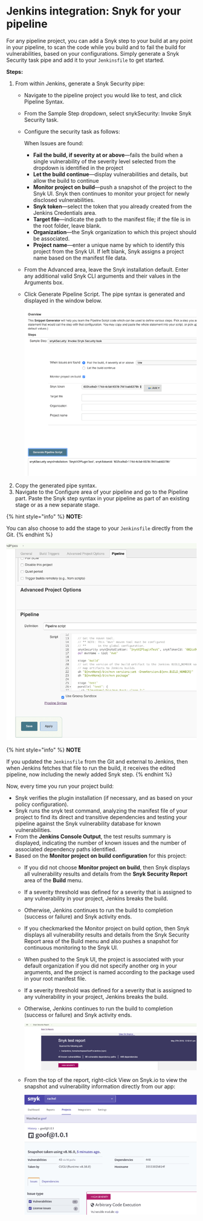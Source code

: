 # Jenkins integration: Snyk for your pipeline

For any pipeline project, you can add a Snyk step to your build at any point in your pipeline, to scan the code while you build and to fail the build for vulnerabilities, based on your configurations. Simply generate a Snyk Security task pipe and add it to your `Jenkinsfile` to get started.

**Steps:**

1. From within Jenkins, generate a Snyk Security pipe:
   * Navigate to the pipeline project you would like to test, and click Pipeline Syntax.
   * From the Sample Step dropdown, select snykSecurity: Invoke Snyk Security task.
   * Configure the security task as follows:

     When Issues are found:

     * **Fail the build, if severity at or above**—fails the build when a single vulnerability of the severity level selected from the dropdown is identified in the project
     * **Let the build continue**—display vulnerabilities and details, but allow the build to continue
     * **Monitor project on build**—push a snapshot of the project to the Snyk UI. Snyk then continues to monitor your project for newly disclosed vulnerabilities.
     * **Snyk token**—select the token that you already created from the Jenkins Credentials area.
     * **Target file**—indicate the path to the manifest file; if the file is in the root folder, leave blank.
     * **Organization**—the Snyk organization to which this project should be associated.
     * **Project name**—enter a unique name by which to identify this project from the Snyk UI. If left blank, Snyk assigns a project name based on the manifest file data.

   * From the Advanced area, leave the Snyk installation default. Enter any additional valid Snyk CLI arguments and their values in the Arguments box.
   * Click Generate Pipeline Script. The pipe syntax is generated and displayed in the window below.

     ![image8.png](../../.gitbook/assets/uuid-0291a859-7607-138a-b61c-0dbdc395e4c5-en.png)
2. Copy the generated pipe syntax.
3. Navigate to the Configure area of your pipeline and go to the Pipeline part. Paste the Snyk step syntax in your pipeline as part of an existing stage or as a new separate stage.

{% hint style="info" %}
**NOTE:**

You can also choose to add the stage to your `Jenkinsfile` directly from the Git.
{% endhint %}

![image9.png](../../.gitbook/assets/uuid-ab230996-8e5a-af77-6d44-36f67e2d827d-en.png)

{% hint style="info" %}
**NOTE**

If you updated the `Jenkinsfile` from the Git and external to Jenkins, then when Jenkins fetches that file to run the build, it receives the edited pipeline, now including the newly added Snyk step.
{% endhint %}

Now, every time you run your project build:

* Snyk verifies the plugin installation \(if necessary, and as based on your policy configuration\).
* Snyk runs the snyk test command, analyzing the manifest file of your project to find its direct and transitive dependencies and testing your pipeline against the Snyk vulnerability database for known vulnerabilities.
* From the **Jenkins Console Output**, the test results summary is displayed, indicating the number of known issues and the number of associated dependency paths identified.
* Based on the **Monitor project on build configuration** for this project:
  * If you did not choose **Monitor project on build**, then Snyk displays all vulnerability results and details from the **Snyk Security Report** area of the **Build** menu.
  * If a severity threshold was defined for a severity that is assigned to any vulnerability in your project, Jenkins breaks the build.
  * Otherwise, Jenkins continues to run the build to completion \(success or failure\) and Snyk activity ends.
  * If you checkmarked the Monitor project on build option, then Snyk displays all vulnerability results and details from the Snyk Security Report area of the Build menu and also pushes a snapshot for continuous monitoring to the Snyk UI.
  * When pushed to the Snyk UI, the project is associated with your default organization if you did not specify another org in your arguments, and the project is named according to the package used in your root manifest file.
  * If a severity threshold was defined for a severity that is assigned to any vulnerability in your project, Jenkins breaks the build.
  * Otherwise, Jenkins continues to run the build to completion \(success or failure\) and Snyk activity ends.

    ![image7.png](../../.gitbook/assets/ci-cd%20%282%29.png)

  * From the top of the report, right-click View on Snyk.io to view the snapshot and vulnerability information directly from our app:

    ![image10.png](../../.gitbook/assets/uuid-810f5c24-fc0d-7996-1fea-6f67b52ee631-en.png)

